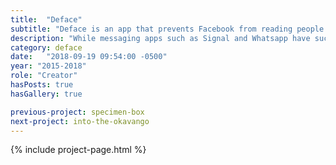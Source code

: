 ```yaml
---
title:  "Deface"
subtitle: "Deface is an app that prevents Facebook from reading people's messages."
description: "While messaging apps such as Signal and Whatsapp have successfully brought encryption technology to people's private conversations, privacy is still lacking on public feeds themselves. To address this issue, Deface leverages encryption and peer-to-peer technologies in order to protect people's content, facilitate conversations with their friends, and keep algorithms at bay."
category: deface
date:   "2018-09-19 09:54:00 -0500"
year: "2015-2018"
role: "Creator"
hasPosts: true
hasGallery: true

previous-project: specimen-box
next-project: into-the-okavango
---
```


{% include project-page.html %}
